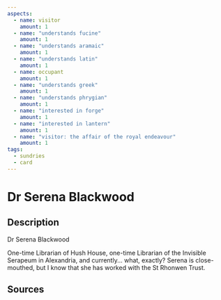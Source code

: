 ```yaml
---
aspects: 
  - name: visitor
    amount: 1
  - name: "understands fucine"
    amount: 1
  - name: "understands aramaic"
    amount: 1
  - name: "understands latin"
    amount: 1
  - name: occupant
    amount: 1
  - name: "understands greek"
    amount: 1
  - name: "understands phrygian"
    amount: 1
  - name: "interested in forge"
    amount: 1
  - name: "interested in lantern"
    amount: 1
  - name: "visitor: the affair of the royal endeavour"
    amount: 1
tags:
  - sundries
  - card
---
```

# Dr Serena Blackwood
## Description
Dr Serena Blackwood

One-time Librarian of Hush House, one-time Librarian of the Invisible Serapeum in Alexandria, and currently... what, exactly? Serena is close-mouthed, but I know that she has worked with the St Rhonwen Trust.
## Sources

